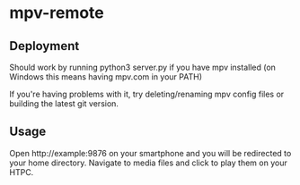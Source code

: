 mpv-remote
==========

Deployment
----------
Should work by running python3 server.py if you have mpv installed (on Windows this means having mpv.com in your PATH)


If you're having problems with it, try deleting/renaming mpv config files or building the latest git version.

Usage
-----
Open http://example:9876 on your smartphone and you will be
redirected to your home directory. Navigate to media files and
click to play them on your HTPC.
